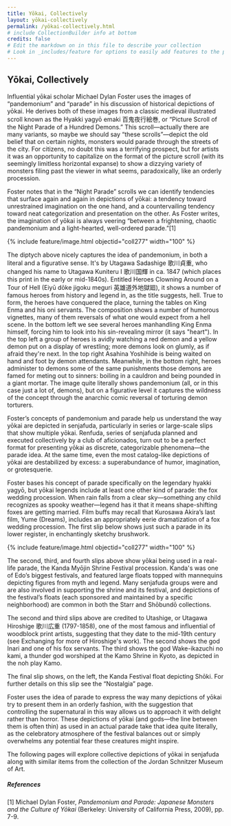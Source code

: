 ```yaml
---
title: Yōkai, Collectively
layout: yōkai-collectively
permalink: /yōkai-collectively.html
# include CollectionBuilder info at bottom
credits: false
# Edit the markdown on in this file to describe your collection
# Look in _includes/feature for options to easily add features to the page
---
```


## Yōkai, Collectively
Influential yōkai scholar Michael Dylan Foster uses the images of “pandemonium” and “parade” in his discussion of historical depictions of yōkai. He derives both of these images from a classic medieval illustrated scroll known as the Hyakki yagyō emaki 百鬼夜行絵巻, or “Picture Scroll of the Night Parade of a Hundred Demons.” This scroll—actually there are many variants, so maybe we should say “these scrolls”—depict the old belief that on certain nights, monsters would parade through the streets of the city. For citizens, no doubt this was a terrifying prospect, but for artists it was an opportunity to capitalize on the format of the picture scroll (with its seemingly limitless horizontal expanse) to show a dizzying variety of monsters filing past the viewer in what seems, paradoxically, like an orderly procession.

Foster notes that in the “Night Parade” scrolls we can identify tendencies that surface again and again in depictions of yōkai: a tendency toward unrestrained imagination on the one hand, and a countervailing tendency toward neat categorization and presentation on the other. As Foster writes, the imagination of yōkai is always veering “between a frightening, chaotic pandemonium and a light-hearted, well-ordered parade.”[1]

{% include feature/image.html objectid="coll277" width="100" %}

The diptych above nicely captures the idea of pandemonium, in both a literal and a figurative sense. It's by Utagawa Sadashige 歌川貞重, who changed his name to Utagawa Kuniteru I 歌川国輝 in ca. 1847 (which places this print in the early or mid-1840s). Entitled Heroes Clowning Around on a Tour of Hell (Eiyū dōke jigoku meguri 英雄道外地獄廻), it shows a number of famous heroes from history and legend in, as the title suggests, hell. True to form, the heroes have conquered the place, turning the tables on King Enma and his oni servants. The composition shows a number of humorous vignettes, many of them reversals of what one would expect from a hell scene. In the bottom left we see several heroes manhandling King Enma himself, forcing him to look into his sin-revealing mirror (it says "heart"). In the top left a group of heroes is avidly watching a red demon and a yellow demon put on a display of wrestling; more demons look on glumly, as if afraid they're next. In the top right Asahina Yoshihide is being waited on hand and foot by demon attendants. Meanwhile, in the bottom right, heroes administer to demons some of the same punishments those demons are famed for meting out to sinners: boiling in a cauldron and being pounded in a giant mortar. The image quite literally shows pandemonium (all, or in this case just a lot of, demons), but on a figurative level it captures the wildness of the concept through the anarchic comic reversal of torturing demon torturers.

Foster’s concepts of pandemonium and parade help us understand the way yōkai are depicted in senjafuda, particularly in series or large-scale slips that show multiple yōkai. Renfuda, series of senjafuda planned and executed collectively by a club of aficionados, turn out to be a perfect format for presenting yōkai as discrete, categorizable phenomena—the parade idea. At the same time, even the most catalog-like depictions of yōkai are destabilized by excess: a superabundance of humor, imagination, or grotesquerie.

Foster bases his concept of parade specifically on the legendary hyakki yagyō, but yōkai legends include at least one other kind of parade: the fox wedding procession. When rain falls from a clear sky—something any child recognizes as spooky weather—legend has it that it means shape-shifting foxes are getting married. Film buffs may recall that Kurosawa Akira’s last film, Yume (Dreams), includes an appropriately eerie dramatization of a fox wedding procession. The first slip below shows just such a parade in its lower register, in enchantingly sketchy brushwork.

{% include feature/image.html objectid="coll277" width="100" %}

The second, third, and fourth slips above show yōkai being used in a real-life parade, the Kanda Myōjin Shrine Festival procession. Kanda's was one of Edo’s biggest festivals, and featured large floats topped with mannequins depicting figures from myth and legend. Many senjafuda groups were and are also involved in supporting the shrine and its festival, and depictions of the festival’s floats (each sponsored and maintained by a specific neighborhood) are common in both the Starr and Shōbundō collections.

The second and third slips above are credited to Utashige, or Utagawa Hiroshige 歌川広重 (1797-1858), one of the most famous and influential of woodblock print artists, suggesting that they date to the mid-19th century (see Exchanging for more of Hiroshige's work). The second shows the god Inari and one of his fox servants. The third shows the god Wake-ikazuchi no kami, a thunder god worshiped at the Kamo Shrine in Kyoto, as depicted in the noh play Kamo.

The final slip shows, on the left, the Kanda Festival float depicting Shōki. For further details on this slip see the “Nostalgia” page.

Foster uses the idea of parade to express the way many depictions of yōkai try to present them in an orderly fashion, with the suggestion that controlling the supernatural in this way allows us to approach it with delight rather than horror. These depictions of yōkai (and gods—the line between them is often thin) as used in an actual parade take that idea quite literally, as the celebratory atmosphere of the festival balances out or simply overwhelms any potential fear these creatures might inspire.

The following pages will explore collective depictions of yōkai in senjafuda along with similar items from the collection of the Jordan Schnitzer Museum of Art.

##### References
[1] Michael Dylan Foster, *Pandemonium and Parade: Japanese Monsters and the Culture of Yōkai* (Berkeley: University of California Press, 2009), pp. 7-9.
